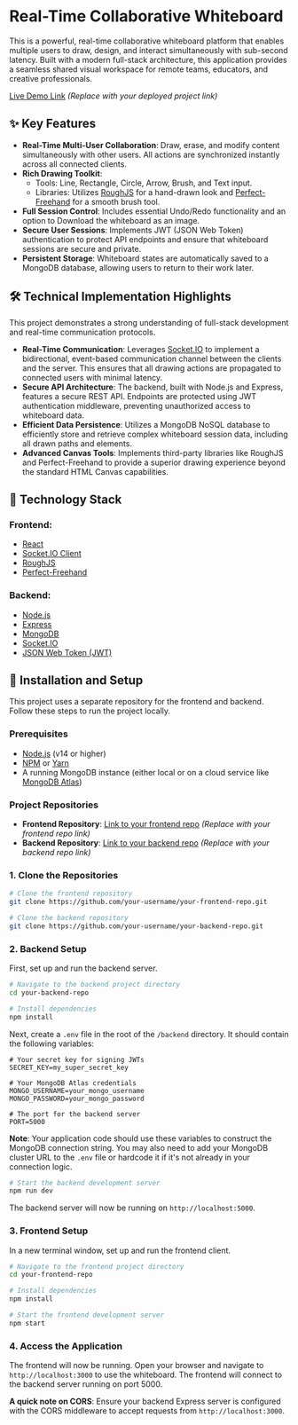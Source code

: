 # Real-Time Collaborative Whiteboard

This is a powerful, real-time collaborative whiteboard platform that enables multiple users to draw, design, and interact simultaneously with sub-second latency. Built with a modern full-stack architecture, this application provides a seamless shared visual workspace for remote teams, educators, and creative professionals.

[Live Demo Link](https://your-deployed-project-link.com) *(Replace with your deployed project link)*

## ✨ Key Features

- **Real-Time Multi-User Collaboration**: Draw, erase, and modify content simultaneously with other users. All actions are synchronized instantly across all connected clients.
- **Rich Drawing Toolkit**:
  - Tools: Line, Rectangle, Circle, Arrow, Brush, and Text input.
  - Libraries: Utilizes [RoughJS](https://roughjs.com/) for a hand-drawn look and [Perfect-Freehand](https://github.com/steveruizok/perfect-freehand) for a smooth brush tool.
- **Full Session Control**: Includes essential Undo/Redo functionality and an option to Download the whiteboard as an image.
- **Secure User Sessions**: Implements JWT (JSON Web Token) authentication to protect API endpoints and ensure that whiteboard sessions are secure and private.
- **Persistent Storage**: Whiteboard states are automatically saved to a MongoDB database, allowing users to return to their work later.

## 🛠️ Technical Implementation Highlights

This project demonstrates a strong understanding of full-stack development and real-time communication protocols.

- **Real-Time Communication**: Leverages [Socket.IO](https://socket.io/) to implement a bidirectional, event-based communication channel between the clients and the server. This ensures that all drawing actions are propagated to connected users with minimal latency.
- **Secure API Architecture**: The backend, built with Node.js and Express, features a secure REST API. Endpoints are protected using JWT authentication middleware, preventing unauthorized access to whiteboard data.
- **Efficient Data Persistence**: Utilizes a MongoDB NoSQL database to efficiently store and retrieve complex whiteboard session data, including all drawn paths and elements.
- **Advanced Canvas Tools**: Implements third-party libraries like RoughJS and Perfect-Freehand to provide a superior drawing experience beyond the standard HTML Canvas capabilities.

## 🚀 Technology Stack

### Frontend:
- [React](https://reactjs.org/)
- [Socket.IO Client](https://socket.io/docs/v4/client-api/)
- [RoughJS](https://roughjs.com/)
- [Perfect-Freehand](https://github.com/steveruizok/perfect-freehand)

### Backend:
- [Node.js](https://nodejs.org/)
- [Express](https://expressjs.com/)
- [MongoDB](https://www.mongodb.com/)
- [Socket.IO](https://socket.io/)
- [JSON Web Token (JWT)](https://jwt.io/)

## 🔧 Installation and Setup

This project uses a separate repository for the frontend and backend. Follow these steps to run the project locally.

### Prerequisites
- [Node.js](https://nodejs.org/) (v14 or higher)
- [NPM](https://www.npmjs.com/) or [Yarn](https://yarnpkg.com/)
- A running MongoDB instance (either local or on a cloud service like [MongoDB Atlas](https://www.mongodb.com/cloud/atlas))

### Project Repositories
- **Frontend Repository**: [Link to your frontend repo](https://github.com/your-username/your-frontend-repo) *(Replace with your frontend repo link)*
- **Backend Repository**: [Link to your backend repo](https://github.com/your-username/your-backend-repo) *(Replace with your backend repo link)*

### 1. Clone the Repositories

```bash
# Clone the frontend repository
git clone https://github.com/your-username/your-frontend-repo.git

# Clone the backend repository
git clone https://github.com/your-username/your-backend-repo.git
```

### 2. Backend Setup

First, set up and run the backend server.

```bash
# Navigate to the backend project directory
cd your-backend-repo

# Install dependencies
npm install
```

Next, create a `.env` file in the root of the `/backend` directory. It should contain the following variables:

```env
# Your secret key for signing JWTs
SECRET_KEY=my_super_secret_key

# Your MongoDB Atlas credentials
MONGO_USERNAME=your_mongo_username
MONGO_PASSWORD=your_mongo_password

# The port for the backend server
PORT=5000
```

**Note**: Your application code should use these variables to construct the MongoDB connection string. You may also need to add your MongoDB cluster URL to the `.env` file or hardcode it if it's not already in your connection logic.

```bash
# Start the backend development server
npm run dev
```

The backend server will now be running on `http://localhost:5000`.

### 3. Frontend Setup

In a new terminal window, set up and run the frontend client.

```bash
# Navigate to the frontend project directory
cd your-frontend-repo

# Install dependencies
npm install

# Start the frontend development server
npm start
```

### 4. Access the Application

The frontend will now be running. Open your browser and navigate to `http://localhost:3000` to use the whiteboard. The frontend will connect to the backend server running on port 5000.

**A quick note on CORS**: Ensure your backend Express server is configured with the CORS middleware to accept requests from `http://localhost:3000`.